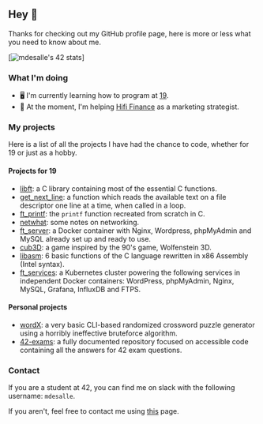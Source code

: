 ## Hey 👋

Thanks for checking out my GitHub profile page, here is more or less what you need to know about me.

[![mdesalle's 42 stats](https://badge42.herokuapp.com/api/stats/mdesalle?privacyEmail=true)]

### What I'm doing
- 🖥 I'm currently learning how to program at [19](https://www.s19.be/).
- 💪 At the moment, I'm helping [Hifi Finance](https://hifi.finance) as a marketing strategist.

### My projects
Here is a list of all the projects I have had the chance to code, whether for 19 or just as a hobby.
#### Projects for 19
- [libft](https://github.com/maxdesalle/42/tree/main/libft): a C library containing most of the essential C functions.
- [get_next_line](https://github.com/maxdesalle/42/tree/main/get_next_line): a function which reads the available text on a file descriptor one line at a time, when called in a loop.
- [ft_printf](https://github.com/maxdesalle/42/tree/main/ft_printf): the ```printf``` function recreated from scratch in C.
- [netwhat](https://github.com/maxdesalle/42/tree/main/netwhat): some notes on networking.
- [ft_server](https://github.com/maxdesalle/42/tree/main/ft_server): a Docker container with Nginx, Wordpress, phpMyAdmin and MySQL already set up and ready to use.
- [cub3D](https://github.com/maxdesalle/42/tree/main/cub3D): a game inspired by the 90's game, Wolfenstein 3D.
- [libasm](https://github.com/maxdesalle/42/tree/main/libasm): 6 basic functions of the C language rewritten in x86 Assembly (Intel syntax).
- [ft_services](https://github.com/maxdesalle/42/tree/main/ft_services): a Kubernetes cluster powering the following services in independent Docker containers: WordPress, phpMyAdmin, Nginx, MySQL, Grafana, InfluxDB and FTPS.

#### Personal projects
- [wordX](https://github.com/maxdesalle/wordx): a very basic CLI-based randomized crossword puzzle generator using a horribly ineffective bruteforce algorithm.
- [42-exams](https://github.com/maxdesalle/42-exams): a fully documented repository focused on accessible code containing all the answers for 42 exam questions.

### Contact
If you are a student at 42, you can find me on slack with the following username: ```mdesalle```.

If you aren't, feel free to contact me using [this](https://maxdesalle.com/contact/) page.
